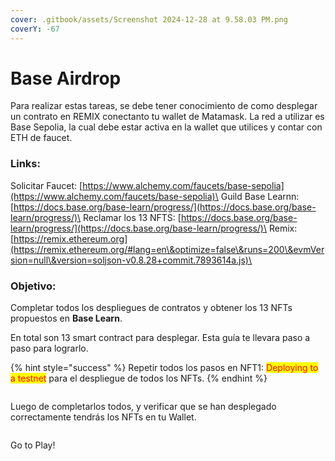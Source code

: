 ```yaml
---
cover: .gitbook/assets/Screenshot 2024-12-28 at 9.58.03 PM.png
coverY: -67
---
```


# Base Airdrop

Para realizar estas tareas, se debe tener conocimiento de como desplegar un contrato en REMIX conectanto tu wallet de Matamask. La red a utilizar es Base Sepolia, la cual debe estar activa en la wallet que utilices y contar con ETH de faucet.&#x20;

### Links:

Solicitar Faucet: [https://www.alchemy.com/faucets/base-sepolia](https://www.alchemy.com/faucets/base-sepolia)\
Guild Base Learnn: [https://docs.base.org/base-learn/progress/](https://docs.base.org/base-learn/progress/)\
Reclamar los 13 NFTS: [https://docs.base.org/base-learn/progress/](https://docs.base.org/base-learn/progress/)\
Remix: [https://remix.ethereum.org](https://remix.ethereum.org/#lang=en\&optimize=false\&runs=200\&evmVersion=null\&version=soljson-v0.8.28+commit.7893614a.js)\


### Objetivo:

Completar todos los despliegues de contratos y obtener los 13 NFTs propuestos en **Base Learn**.&#x20;

En total son 13 smart contract para desplegar. Esta guía te llevara paso a paso para lograrlo.&#x20;

{% hint style="success" %}
Repetir todos los pasos en NFT1: <mark style="color:red;">Deploying to a testnet</mark> para el despliegue de todos los NFTs.&#x20;
{% endhint %}

<figure><img src=".gitbook/assets/Screenshot 2024-12-27 at 6.23.16 PM.png" alt=""><figcaption></figcaption></figure>



Luego de completarlos todos, y verificar que se han desplegado correctamente tendrás los NFTs en tu Wallet.&#x20;



<figure><img src=".gitbook/assets/Screenshot 2024-12-28 at 9.58.03 PM.png" alt=""><figcaption></figcaption></figure>

Go to Play!

































